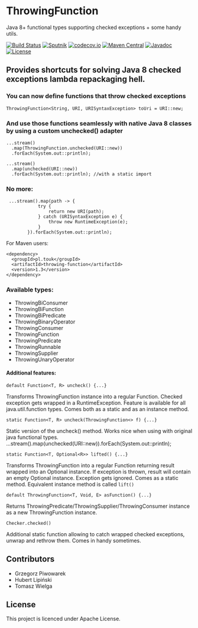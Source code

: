 # ThrowingFunction
Java 8+ functional types supporting checked exceptions + some handy utils. 

[![Build Status](https://travis-ci.org/pivovarit/ThrowingFunction.svg?branch=master)](https://travis-ci.org/pivovarit/ThrowingFunction)
[![Sputnik](https://sputnik.touk.pl/conf/badge)](https://sputnik.touk.pl/app#/builds/pivovarit/ThrowingFunction)
[![codecov.io](https://codecov.io/github/pivovarit/ThrowingFunction/coverage.svg?branch=master)](https://codecov.io/github/pivovarit/ThrowingFunction?branch=master)
[![Maven Central](https://maven-badges.herokuapp.com/maven-central/pl.touk/throwing-function/badge.svg)](https://maven-badges.herokuapp.com/maven-central/pl.touk/throwing-function)
[![Javadoc](https://javadoc-emblem.rhcloud.com/doc/pl.touk/throwing-function/badge.svg)](http://www.javadoc.io/doc/pl.touk/throwing-function)
[![License](http://img.shields.io/:license-apache-blue.svg)](http://www.apache.org/licenses/LICENSE-2.0.html)

## Provides shortcuts for solving Java 8 checked exceptions lambda repackaging hell.

### You can now define functions that throw checked exceptions
    ThrowingFunction<String, URI, URISyntaxException> toUri = URI::new;

### And use those functions seamlessly with native Java 8 classes by using a custom unchecked() adapter

    ...stream()
      .map(ThrowingFunction.unchecked(URI::new))
      .forEach(System.out::println);

    ...stream()
      .map(unchecked(URI::new))
      .forEach(System.out::println); //with a static import

### No more:

     ...stream().map(path -> {
                try {
                    return new URI(path);
                } catch (URISyntaxException e) {
                    throw new RuntimeException(e);
                }
            }).forEach(System.out::println);


For Maven users:

    <dependency>
      <groupId>pl.touk</groupId>
      <artifactId>throwing-function</artifactId>
      <version>1.3</version>
    </dependency>
    
### Available types:

+ ThrowingBiConsumer
+ ThrowingBiFunction
+ ThrowingBiPredicate
+ ThrowingBinaryOperator
+ ThrowingConsumer
+ ThrowingFunction
+ ThrowingPredicate
+ ThrowingRunnable
+ ThrowingSupplier
+ ThrowingUnaryOperator


#### Additional features:

    default Function<T, R> uncheck() {...}
Transforms ThrowingFunction instance into a regular Function. Checked exception gets wrapped in a RuntimeException. 
Feature is available for all java.util.function types. Comes both as a static and as an instance method.

    static Function<T, R> uncheck(ThrowingFunction<> f) {...}
Static version of the uncheck() method. Works nice when using with original java functional types.
    ...stream().map(unchecked(URI::new)).forEach(System.out::println);

    static Function<T, Optional<R>> lifted() {...}
Transforms ThrowingFunction into a regular Function returning result wrapped into an Optional instance. If exception 
is thrown, result will contain an empty Optional instance. Exception gets ignored. Comes as a static method. Equivalent instance method is called `lift()`

    default ThrowingFunction<T, Void, E> asFunction() {...}
Returns ThrowingPredicate/ThrowingSupplier/ThrowingConsumer instance as a new ThrowingFunction instance.

    Checker.checked()
Additional static function allowing to catch wrapped checked exceptions, unwrap and rethrow them. Comes in handy sometimes.

## Contributors

- Grzegorz Piwowarek
- Hubert Lipiński
- Tomasz Wielga

## License

This project is licenced under Apache License.
    

